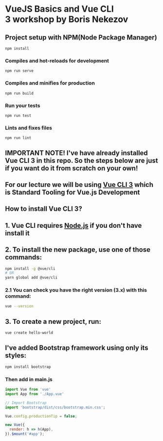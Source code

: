 # VueJS Basics and Vue CLI 3 workshop by Boris Nekezov

## Project setup with NPM(Node Package Manager)
```
npm install 
```

### Compiles and hot-reloads for development
```
npm run serve
```

### Compiles and minifies for production
```
npm run build
```

### Run your tests
```
npm run test
```

### Lints and fixes files
```
npm run lint
```
## IMPORTANT NOTE! I've have already installed Vue CLI 3 in this repo. So the steps below are just if you want do it from scratch on your own!

## For our lecture we will be using [Vue CLI 3](https://cli.vuejs.org/) which is Standard Tooling for Vue.js Development 

## How to install Vue CLI 3?

## 1. Vue CLI requires [Node.js](https://nodejs.org/en/) if you don't have install it

## 2. To install the new package, use one of those commands:

```sh
npm install -g @vue/cli
# OR
yarn global add @vue/cli
```

### 2.1 You can check you have the right version (3.x) with this command:

```sh
vue --version
```
## 3. To create a new project, run:

```sh
vue create hello-world
```

## I've added Bootstrap framework using only its styles:

```sh
npm install bootstrap
```

### Then add in main.js
```js
import Vue from 'vue'
import App from './App.vue'

// Import Bootstrap
import 'bootstrap/dist/css/bootstrap.min.css';

Vue.config.productionTip = false;

new Vue({
  render: h => h(App),
}).$mount('#app');
```

